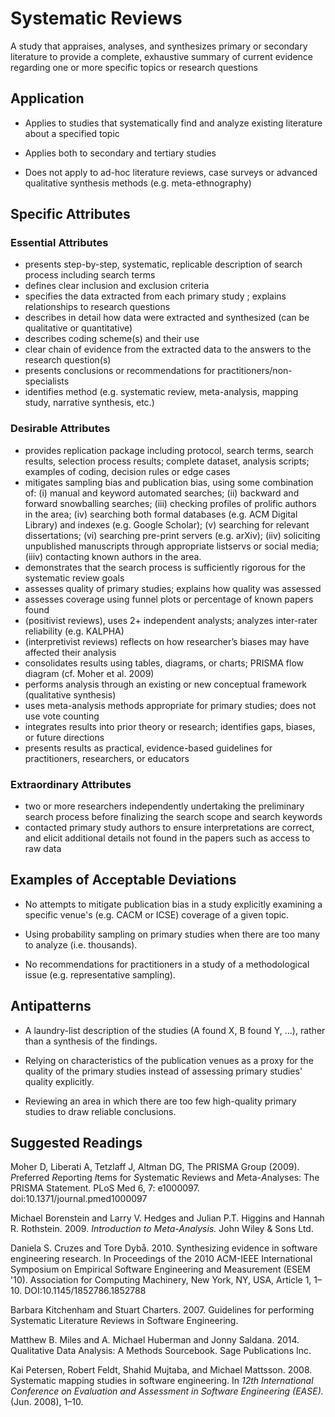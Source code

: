 # Systematic Reviews 
<standard name="Systematic Reviews">
A study that appraises, analyses, and synthesizes primary or secondary
literature to provide a complete, exhaustive summary of current evidence
regarding one or more specific topics or research questions

## Application 

-   Applies to studies that systematically find and analyze existing
    literature about a specified topic

-   Applies both to secondary and tertiary studies

-   Does not apply to ad-hoc literature reviews, case surveys or
    advanced qualitative synthesis methods (e.g. meta-ethnography)

## Specific Attributes 
<checklist name="Essential">

### Essential Attributes 
-	presents step-by-step, systematic, replicable description of search process including search terms  
-	defines clear inclusion and exclusion criteria
-	specifies the data extracted from each primary study ; explains relationships to research questions
-	describes in detail how data were extracted and synthesized (can be qualitative or quantitative)
-	describes coding scheme(s) and their use
-	clear chain of evidence from the extracted data to the answers to the research question(s)
-	presents conclusions or recommendations for practitioners/non-specialists
-	identifies method (e.g. systematic review, meta-analysis, mapping study, narrative synthesis, etc.)
</checklist>

### Desirable Attributes 
<checklist name="Desirable">

-	provides replication package including protocol, search terms, search results, selection process results; complete dataset, analysis scripts; examples of coding, decision rules or edge cases
-	mitigates sampling bias and publication bias, using some combination of: (i) manual and keyword automated searches; (ii) backward and forward snowballing searches; (iii) checking profiles of prolific authors in the area; (iv) searching both formal databases (e.g. ACM Digital Library) and indexes (e.g. Google Scholar); (v) searching for relevant dissertations; (vi) searching pre-print servers (e.g. arXiv); (iiv) soliciting unpublished manuscripts through appropriate listservs or social media; (iiiv) contacting known authors in the area. 
-	demonstrates that the search process is sufficiently rigorous for the systematic review goals  
-	assesses quality of primary studies; explains how quality was assessed 
-	assesses coverage using funnel plots or percentage of known papers found
-	(positivist reviews), uses 2+ independent analysts; analyzes inter-rater reliability (e.g. KALPHA) 
-	(interpretivist reviews) reflects on how researcher’s biases may have affected their analysis
-	consolidates results using tables, diagrams, or charts; PRISMA flow diagram (cf. Moher et al. 2009)
-	performs analysis through an existing or new conceptual framework (qualitative synthesis)
-	uses meta-analysis methods appropriate for primary studies; does not use vote counting 
-	integrates results into prior theory or research; identifies gaps, biases, or future directions
-	presents results as practical, evidence-based guidelines for practitioners, researchers, or educators
</checklist>
     
### Extraordinary Attributes
<checklist name="Extraordinary">

-	two or more researchers independently undertaking the preliminary search process before finalizing the search scope and search keywords
-	contacted primary study authors to ensure interpretations are correct, and elicit additional details not found in the papers such as access to raw data
</checklist>

## Examples of Acceptable Deviations 

-   No attempts to mitigate publication bias in a study explicitly
    examining a specific venue's (e.g. CACM or ICSE) coverage of a given
    topic.

-   Using probability sampling on primary studies when there are too
    many to analyze (i.e. thousands).

-   No recommendations for practitioners in a study of a methodological
    issue (e.g. representative sampling).

## Antipatterns 

-   A laundry-list description of the studies (A found X, B found Y,
    ...), rather than a synthesis of the findings.

-   Relying on characteristics of the publication venues as a proxy for
    the quality of the primary studies instead of assessing primary
    studies' quality explicitly.

-   Reviewing an area in which there are too few high-quality primary
    studies to draw reliable conclusions.

## Suggested Readings 

Moher D, Liberati A, Tetzlaff J, Altman DG, The PRISMA Group (2009).
*P*referred *R*eporting *I*tems for *S*ystematic Reviews and
*M*eta-*A*nalyses: The PRISMA Statement. PLoS Med 6, 7: e1000097.
doi:10.1371/journal.pmed1000097

Michael Borenstein and Larry V. Hedges and Julian P.T. Higgins and
Hannah R. Rothstein. 2009. *Introduction to Meta-Analysis.* John Wiley &
Sons Ltd.

Daniela S. Cruzes and Tore Dybå. 2010. Synthesizing evidence in software
engineering research. In Proceedings of the 2010 ACM-IEEE International
Symposium on Empirical Software Engineering and Measurement (ESEM '10).
Association for Computing Machinery, New York, NY, USA, Article 1,
1–10. DOI:10.1145/1852786.1852788

Barbara Kitchenham and Stuart Charters. 2007. Guidelines for performing
Systematic Literature Reviews in Software Engineering.

Matthew B. Miles and A. Michael Huberman and Jonny Saldana. 2014.
Qualitative Data Analysis: A Methods Sourcebook. Sage Publications Inc.

Kai Petersen, Robert Feldt, Shahid Mujtaba, and Michael Mattsson. 2008.
Systematic mapping studies in software engineering. In *12th
International Conference on Evaluation and Assessment in Software
Engineering (EASE).* (Jun. 2008), 1–10.
